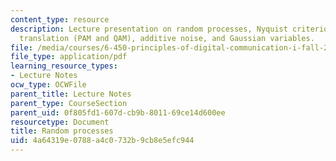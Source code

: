 ```yaml
---
content_type: resource
description: Lecture presentation on random processes, Nyquist criterion, frequency
  translation (PAM and QAM), additive noise, and Gaussian variables.
file: /media/courses/6-450-principles-of-digital-communication-i-fall-2009/4a64319e0788a4c0732b9cb8e5efc944_MIT6_450F09_slide13.pdf
file_type: application/pdf
learning_resource_types:
- Lecture Notes
ocw_type: OCWFile
parent_title: Lecture Notes
parent_type: CourseSection
parent_uid: 0f805fd1-607d-cb9b-8011-69ce14d600ee
resourcetype: Document
title: Random processes
uid: 4a64319e-0788-a4c0-732b-9cb8e5efc944
---
```

